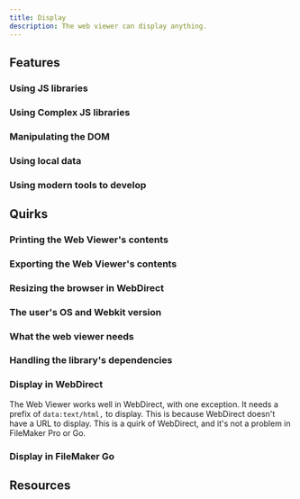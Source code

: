 ```yaml
---
title: Display
description: The web viewer can display anything.
---
```

## Features
### Using JS libraries
### Using Complex JS libraries
### Manipulating the DOM
### Using local data
### Using modern tools to develop
## Quirks
### Printing the Web Viewer's contents
### Exporting the Web Viewer's contents
### Resizing the browser in WebDirect
### The user's OS and Webkit version
### What the web viewer needs
### Handling the library's dependencies
### Display in WebDirect
The Web Viewer works well in WebDirect, with one exception. It needs a prefix of `data:text/html,` to display. This is because WebDirect doesn't have a URL to display. This is a quirk of WebDirect, and it's not a problem in FileMaker Pro or Go.
### Display in FileMaker Go

## Resources